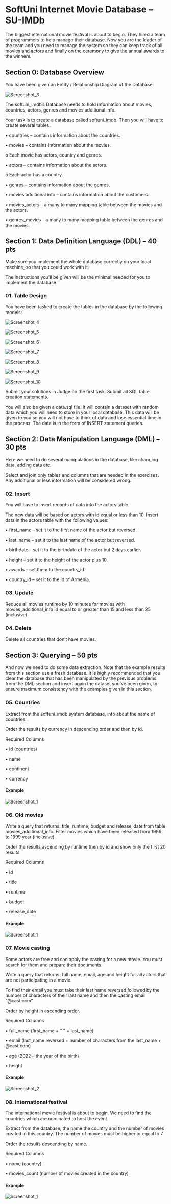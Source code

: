 <h1>SoftUni Internet Movie Database – SU-IMDb</h1>

<p>The biggest international movie festival is about to begin. They hired a team of programmers to help manage their database. Now you are the leader of the team and you need to manage the system so they can keep track of all movies and actors and finally on the ceremony to give the annual awards to the winners.</p>

<h2>Section 0: Database Overview</h2>
<p>You have been given an Entity / Relationship Diagram of the Database:</p>

![Screenshot_3](https://user-images.githubusercontent.com/73018624/208113882-f9103493-1342-435a-b637-3294c5869f12.jpg)

<p>The softuni_imdb’s Database needs to hold information about movies, countries, actors, genres and movies additional info.</p>
<p>Your task is to create a database called softuni_imdb. Then you will have to create several tables.</p>
<p>       •	countries – contains information about the countries.</p>
<p>       •	movies – contains information about the movies.</p>
<p>           o	Each movie has actors, country and genres.</p>
<p>       •	actors – contains information about the actors.</p>
<p>          o	Each actor has a country.</p>
<p>       •	genres – contains information about the genres.</p>
<p>       •	movies additional info – contains information about the customers.</p>
<p>       •	movies_actors – a many to many mapping table between the movies and the actors.</p>
<p>       •	genres_movies – a many to many mapping table between the genres and the movies.</p>

<h2>Section 1: Data Definition Language (DDL) – 40 pts</h2>
<p>Make sure you implement the whole database correctly on your local machine, so that you could work with it.</p>
<p>The instructions you'll be given will be the minimal needed for you to implement the database.</p>
<p></p>

<h3>01.	Table Design</h3>
<p>You have been tasked to create the tables in the database by the following models:</p>

![Screenshot_4](https://user-images.githubusercontent.com/73018624/208116449-12fbbed8-aac4-4b36-af2c-827cfced0d14.jpg)

![Screenshot_5](https://user-images.githubusercontent.com/73018624/208116472-67d8a2f7-67b8-4482-b540-dcb05bd1ac84.jpg)

![Screenshot_6](https://user-images.githubusercontent.com/73018624/208116501-64044993-5cff-45f2-b2d8-bd322719ec65.jpg)

![Screenshot_7](https://user-images.githubusercontent.com/73018624/208116537-717ad0b2-e436-47b9-b0ca-c972f487a401.jpg)

![Screenshot_8](https://user-images.githubusercontent.com/73018624/208116556-ee18c6eb-9375-4450-91de-7f3e480b2feb.jpg)

![Screenshot_9](https://user-images.githubusercontent.com/73018624/208116615-366b0836-bbea-44c6-a74f-deb8f8ceada4.jpg)

![Screenshot_10](https://user-images.githubusercontent.com/73018624/208116634-35bfc227-c22b-4cb9-803a-75c8659b3137.jpg)

<p>Submit your solutions in Judge on the first task. Submit all SQL table creation statements.</p>
<p>You will also be given a data.sql file. It will contain a dataset with random data which you will need to store in your local database. This data will be given to you so you will not have to think of data and lose essential time in the process. The data is in the form of INSERT statement queries. </p>

<h2>Section 2: Data Manipulation Language (DML) – 30 pts</h2>
<p>Here we need to do several manipulations in the database, like changing data, adding data etc. </p>
<p>Select and join only tables and columns that are needed in the exercises. Any additional or less information will be considered wrong. </p>

<h3>02.	Insert</h3>
<p>You will have to insert records of data into the actors table.</p>
<p>The new data will be based on actors with id equal or less than 10. Insert data in the actors table with the following values:</p>
<p>•	first_name – set it to the first name of the actor but reversed.</p>
<p>•	last_name – set it to the last name of the actor but reversed.</p>
<p>•	birthdate – set it to the birthdate of the actor but 2 days earlier.</p>
<p>•	height – set it to the height of the actor plus 10.</p>
<p>•	awards – set them to the country_id.</p>
<p>•	country_id – set it to the id of Armenia.</p>

<h3>03.	Update</h3>
<p>Reduce all movies runtime by 10 minutes for movies with movies_additional_info id equal to or greater than 15 and less than 25 (inclusive).</p>

<h3>04.	Delete</h3>
<p>Delete all countries that don’t have movies.</p>


<h2>Section 3: Querying – 50 pts</h2>
<p>And now we need to do some data extraction. Note that the example results from this section use a fresh database. It is highly recommended that you clear the database that has been manipulated by the previous problems from the DML section and insert again the dataset you’ve been given, to ensure maximum consistency with the examples given in this section.</p>

<h3>05.	Countries</h3>
<p>Extract from the softuni_imdb system database, info about the name of countries.</p>
<p>Order the results by currency in descending order and then by id.</p>
<p>Required Columns</p>

<p>•	id (countries)</p>
<p>•	name</p>
<p>•	continent</p>
<p>•	currency</p>

<h4>Example</h4>

![Screenshot_1](https://user-images.githubusercontent.com/73018624/212849747-f849db6a-a3e3-4b29-9a95-01ec277c812b.jpg)


<h3>06.	Old movies</h3>
<p>Write a query that returns: title, runtime, budget and release_date from table movies_additional_info. Filter movies which have been released from 1996 to 1999 year (inclusive).</p>
<p>Order the results ascending by runtime then by id and show only the first 20 results.</p>
<p>Required Columns</p>

<p>•	id</p>
<p>•	title</p>
<p>•	runtime</p>
<p>•	budget</p>
<p>•	release_date</p>

<h4>Example</h4>

![Screenshot_1](https://user-images.githubusercontent.com/73018624/213120053-b6e6df03-87c9-4751-8139-77353c7914b6.jpg)

<h3>07.	Movie casting</h3>
<p>Some actors are free and can apply the casting for a new movie. You must search for them and prepare their documents.</p>
<p>Write a query that returns:  full name, email, age and height for all actors that are not participating in a movie.</p>
<p>To find their email you must take their last name reversed followed by the number of characters of their last name and then the casting email “@cast.com”</p>
<p>Order by height in ascending order.</p>
<p>Required Columns</p>

<p>•	full_name (first_name + " " + last_name)</p>
<p>•	email (last_name reversed + number of characters from the last_name + @cast.com)</p>
<p>•	age (2022 – the year of the birth)</p>
<p>•	height</p>
<h4>Example</h4>

![Screenshot_2](https://user-images.githubusercontent.com/73018624/213120760-a5635f3e-db60-49fc-a5a2-6cd921510b44.jpg)



<h3>08.	International festival</h3>
<p>The international movie festival is about to begin. We need to find the countries which are nominated to host the event.</p>
<p>Extract from the database, the name the country and the number of movies created in this country. The number of movies must be higher or equal to 7.</p>
<p>Order the results descending by name.</p>
<p>Required Columns</p>
<p>•	name (country)</p>
<p>•	movies_count (number of movies created in the country)</p>
<h4>Example</h4>

![Screenshot_1](https://user-images.githubusercontent.com/73018624/213392701-6e92786e-05be-4540-8b74-188f039be9db.jpg)


<h3></h3>
<p></p>
<p></p>
<p></p>
<p></p>
<p></p>

<h3></h3>
<p></p>
<p></p>
<p></p>
<p></p>
<p></p>

<h3></h3>
<p></p>
<p></p>
<p></p>
<p></p>
<p></p>


<p></p>
<p></p>
<p></p>
<p></p>
<p></p>
